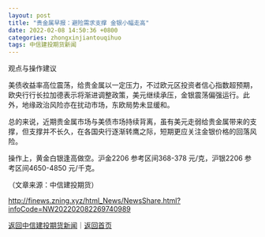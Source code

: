 ```yaml
---
layout: post
title: "贵金属早报：避险需求支撑 金银小幅走高"
date: 2022-02-08 14:50:36 +0800
categories: zhongxinjiantouqihuo
tags: 中信建投期货新闻
---
```

<p>观点与操作建议</p><p>美债收益率高位震荡，给贵金属以一定压力，不过欧元区投资者信心指数超预期，欧央行行长拉加德表示将渐进调整政策，美元继续承压，金银震荡偏强运行。此外，地缘政治风险亦在扰动市场，东欧局势未显缓和。</p><p>总的来说，近期贵金属市场与美债市场持续背离，虽有美元走弱给贵金属带来的支撑，但支撑并不长久，在各国央行逐渐转鹰之际，短期更应关注金银价格的回落风险。</p><p>操作上，黄金白银逢高做空。沪金2206 参考区间368-378 元/克，沪银2206 参考区间4650-4850 元/千克。</p><p class="em_media">（文章来源：中信建投期货）</p>

<http://finews.zning.xyz/html_News/NewsShare.html?infoCode=NW202202082269740989>

[返回中信建投期货新闻](//finews.withounder.com/category/zhongxinjiantouqihuo.html)｜[返回首页](//finews.withounder.com/)
